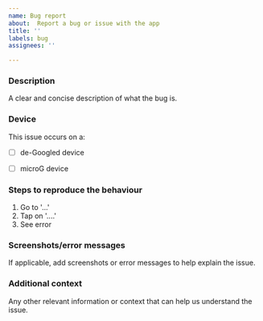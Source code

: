 ```yaml
---
name: Bug report
about:  Report a bug or issue with the app
title: ''
labels: bug
assignees: ''

---
```


<!--Required-->
### Description
A clear and concise description of what the bug is.


<!--Required-->
### Device
This issue occurs on a:
- [ ] de-Googled device
- [ ] microG device


<!--Required-->
### Steps to reproduce the behaviour
1. Go to '...'
2. Tap on '....'
3. See error


<!--Optional, but recommended.
Please remove this section if not applicable.-->
### Screenshots/error messages
If applicable, add screenshots or error messages to help explain the issue.


<!--Optional.
Please remove this section if not applicable.-->
### Additional context
Any other relevant information or context that can help us understand the issue.